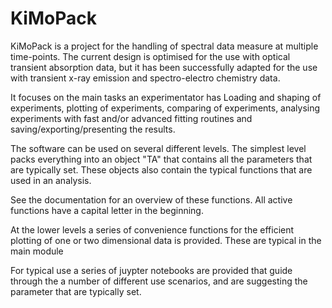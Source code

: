 # KiMoPack

KiMoPack is a project for the handling of spectral data measure at
multiple time-points. The current design is optimised for the use with
optical transient absorption data, but it has been successfully adapted
for the use with transient x-ray emission and spectro-electro chemistry
data.

It focuses on the main tasks an experimentator has
Loading and shaping of experiments, plotting of experiments, comparing of experiments,
analysing experiments with fast and/or advanced fitting routines and saving/exporting/presenting 
the results. 

The software can be used on several different levels. The simplest level packs everything into an object "TA" that contains all the parameters that are typically set. These objects also contain the typical functions that are used in an analysis. 

See the documentation for an overview of these functions. 
All active functions have a capital letter in the beginning.

At the lower levels a series of convenience functions for the efficient plotting of
one or two dimensional data is provided. These are typical in the main module 

For typical use a series of juypter notebooks are provided that guide 
through the a number of different use scenarios, and are suggesting the 
parameter that are typically set.
